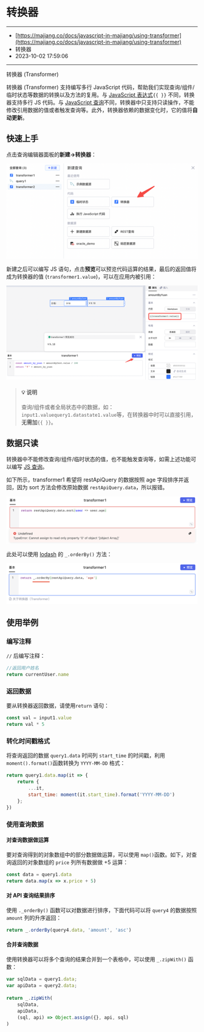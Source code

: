 # 转换器

---

* [https://majiang.co/docs/javascript-in-majiang/using-transformer](https://majiang.co/docs/javascript-in-majiang/using-transformer)
* 转换器
* 2023-10-02 17:59:06

---

转换器 (Transformer)

转换器 (Transformer) 支持编写多行 JavaScript 代码，帮助我们实现查询/组件/临时状态等数据的转换以及方法的复用。与 [JavaScript 表达式](https://majiang.co/docs/javascript-in-majiang/writing-javascript)​`{{ }}`​ 不同，转换器支持多行 JS 代码。与 [JavaScript 查询](https://majiang.co/docs/javascript-in-majiang/javascript-query)不同，转换器中只支持只读操作，不能修改引用数据的值或者触发查询等。此外，转换器依赖的数据变化时，它的值将​**自动更新**​。

## 快速上手

点击查询编辑器面板的​**新建-&gt;转换器**​：

​![](assets/1-20231002175907-8v0om4o.png)​

新建之后可以编写 JS 语句，点击**预览**可以预览代码运算的结果，最后的返回值将成为转换器的值 (`transformer1.value`​)，可以在应用内被引用：

​![](assets/2-20231002175907-d3f3fun.png)​

> #### 💡 说明
>
> 查询/组件或者全局状态中的数据，如：`input1.valuequery1.datastate1.value`​ 等，在转换器中时可以直接引用，**无需加**​`{{ }}`​。

## 数据只读

转换器中不能修改查询/组件/临时状态的值，也不能触发查询等，如需上述功能可以编写 [JS 查询](https://www.majiang.co/docs/using-javascript)。

如下所示，transformer1 希望将 restApiQuery 的数据按照 age 字段排序并返回，因为 sort 方法会修改原始数据 `restApiQuery.data`​，所以报错。

​![](assets/3-20231002175907-u2mmmmj.png)​

此处可以使用 [lodash](https://majiang.co/docs/javascript-in-majiang/using-array#%E4%BD%BF%E7%94%A8lodash%E6%93%8D%E4%BD%9C%E6%95%B0%E7%BB%84) 的 `_.orderBy()`​ 方法：

​![](assets/4-20231002175907-tkas9bq.png)​

## 使用举例

### 编写注释

​`//`​ 后编写注释：

```javascript
//返回用户姓名
return currentUser.name
```

### 返回数据

要从转换器返回数据，请使用`return`​ 语句：

```javascript
const val = input1.value
return val * 5
```

### 转化时间戳格式

将查询返回的数据 `query1.data`​ 时间列 `start_time`​ 的时间戳，利用 `moment().format()`​ 函数转换为 `YYYY-MM-DD`​ 格式：

```javascript
return query1.data.map(it => {
    return {
        ...it,
        start_time: moment(it.start_time).format('YYYY-MM-DD')
    };
})
```

### 使用查询数据

#### 对查询数据做运算

要对查询得到的对象数组中的部分数据做运算，可以使用 `map()`​ 函数。如下，对查询返回的对象数组的 `price`​ 列所有数据做 +5 运算：

```javascript
const data = query1.data
return data.map(x => x.price + 5)
```

#### 对 API 查询结果排序

使用 `._orderBy()`​ 函数可以对数据进行排序，下面代码可以将 `query4`​ 的数据按照 `amount`​ 列的升序返回：

```javascript
return _.orderBy(query4.data, 'amount', 'asc')
```

#### 合并查询数据

使用转换器可以将多个查询的结果合并到一个表格中，可以使用 `_.zipWith()`​ 函数：

```javascript
var sqlData = query1.data;
var apiData = query2.data;

return _.zipWith(
    sqlData,
    apiData,
    (sql, api) => Object.assign({}, api, sql)
)
```
